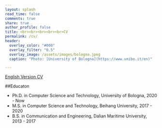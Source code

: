 ```yaml
---
layout: splash
read_time: false
comments: true
share: true
author_profile: false
title: <br><br><br><br><br>CV
permalink: /cv/
header:
  overlay_color: "#000"
  overlay_filter: "0.5"
  overlay_image: /assets/images/bologna.jpeg
  caption: "Photo: [University of Bologna](https://www.unibo.it/en)"

---
```


[English Version CV](https://youmi-zym.github.io/media/cv/YouminZhang_English_CV.pdf)

##Educaton
* Ph.D. in Computer Science and Technology, University of Bologna, 2020 - Now
* M.S. in Computer Science and Technology, Beihang University, 2017 - 2020
* B.S. in Communication and Engineering, Dalian Maritime University, 2013 - 2017
